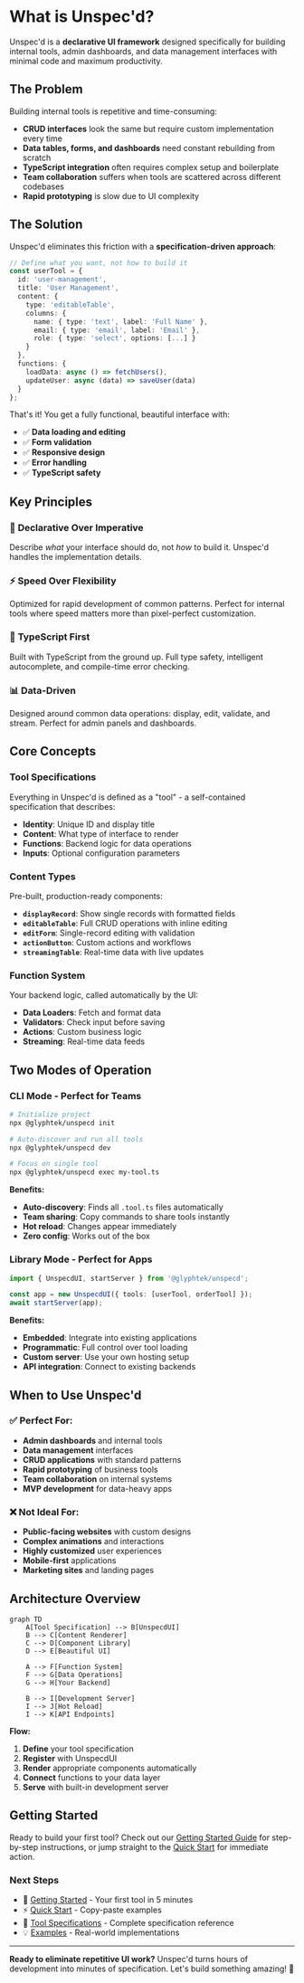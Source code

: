 # What is Unspec'd?

Unspec'd is a **declarative UI framework** designed specifically for building internal tools, admin dashboards, and data management interfaces with minimal code and maximum productivity.

## The Problem

Building internal tools is repetitive and time-consuming:

- **CRUD interfaces** look the same but require custom implementation every time
- **Data tables, forms, and dashboards** need constant rebuilding from scratch  
- **TypeScript integration** often requires complex setup and boilerplate
- **Team collaboration** suffers when tools are scattered across different codebases
- **Rapid prototyping** is slow due to UI complexity

## The Solution

Unspec'd eliminates this friction with a **specification-driven approach**:

```typescript
// Define what you want, not how to build it
const userTool = {
  id: 'user-management',
  title: 'User Management',
  content: {
    type: 'editableTable',
    columns: {
      name: { type: 'text', label: 'Full Name' },
      email: { type: 'email', label: 'Email' },
      role: { type: 'select', options: [...] }
    }
  },
  functions: {
    loadData: async () => fetchUsers(),
    updateUser: async (data) => saveUser(data)
  }
};
```

That's it! You get a fully functional, beautiful interface with:
- ✅ **Data loading and editing**
- ✅ **Form validation**
- ✅ **Responsive design**
- ✅ **Error handling**
- ✅ **TypeScript safety**

## Key Principles

### 🎯 **Declarative Over Imperative**
Describe *what* your interface should do, not *how* to build it. Unspec'd handles the implementation details.

### ⚡ **Speed Over Flexibility**
Optimized for rapid development of common patterns. Perfect for internal tools where speed matters more than pixel-perfect customization.

### 🔧 **TypeScript First**
Built with TypeScript from the ground up. Full type safety, intelligent autocomplete, and compile-time error checking.

### 📊 **Data-Driven**
Designed around common data operations: display, edit, validate, and stream. Perfect for admin panels and dashboards.

## Core Concepts

### **Tool Specifications**
Everything in Unspec'd is defined as a "tool" - a self-contained specification that describes:
- **Identity**: Unique ID and display title
- **Content**: What type of interface to render
- **Functions**: Backend logic for data operations
- **Inputs**: Optional configuration parameters

### **Content Types**
Pre-built, production-ready components:
- **`displayRecord`**: Show single records with formatted fields
- **`editableTable`**: Full CRUD operations with inline editing
- **`editForm`**: Single-record editing with validation
- **`actionButton`**: Custom actions and workflows
- **`streamingTable`**: Real-time data with live updates

### **Function System**
Your backend logic, called automatically by the UI:
- **Data Loaders**: Fetch and format data
- **Validators**: Check input before saving
- **Actions**: Custom business logic
- **Streaming**: Real-time data feeds

## Two Modes of Operation

### **CLI Mode** - Perfect for Teams
```bash
# Initialize project
npx @glyphtek/unspecd init

# Auto-discover and run all tools
npx @glyphtek/unspecd dev

# Focus on single tool
npx @glyphtek/unspecd exec my-tool.ts
```

**Benefits:**
- **Auto-discovery**: Finds all `.tool.ts` files automatically
- **Team sharing**: Copy commands to share tools instantly
- **Hot reload**: Changes appear immediately
- **Zero config**: Works out of the box

### **Library Mode** - Perfect for Apps
```typescript
import { UnspecdUI, startServer } from '@glyphtek/unspecd';

const app = new UnspecdUI({ tools: [userTool, orderTool] });
await startServer(app);
```

**Benefits:**
- **Embedded**: Integrate into existing applications
- **Programmatic**: Full control over tool loading
- **Custom server**: Use your own hosting setup
- **API integration**: Connect to existing backends

## When to Use Unspec'd

### ✅ **Perfect For:**
- **Admin dashboards** and internal tools
- **Data management** interfaces
- **CRUD applications** with standard patterns
- **Rapid prototyping** of business tools
- **Team collaboration** on internal systems
- **MVP development** for data-heavy apps

### ❌ **Not Ideal For:**
- **Public-facing websites** with custom designs
- **Complex animations** and interactions
- **Highly customized** user experiences
- **Mobile-first** applications
- **Marketing sites** and landing pages

## Architecture Overview

```mermaid
graph TD
    A[Tool Specification] --> B[UnspecdUI]
    B --> C[Content Renderer]
    C --> D[Component Library]
    D --> E[Beautiful UI]
    
    A --> F[Function System]
    F --> G[Data Operations]
    G --> H[Your Backend]
    
    B --> I[Development Server]
    I --> J[Hot Reload]
    I --> K[API Endpoints]
```

**Flow:**
1. **Define** your tool specification
2. **Register** with UnspecdUI
3. **Render** appropriate components automatically
4. **Connect** functions to your data layer
5. **Serve** with built-in development server

## Getting Started

Ready to build your first tool? Check out our [Getting Started Guide](./getting-started.md) for step-by-step instructions, or jump straight to the [Quick Start](./quick-start.md) for immediate action.

### Next Steps
- 📖 [Getting Started](./getting-started.md) - Your first tool in 5 minutes
- ⚡ [Quick Start](./quick-start.md) - Copy-paste examples
- 🔧 [Tool Specifications](./tool-specifications.md) - Complete specification reference
- 💡 [Examples](../examples/) - Real-world implementations

---

**Ready to eliminate repetitive UI work?** Unspec'd turns hours of development into minutes of specification. Let's build something amazing! 🚀 